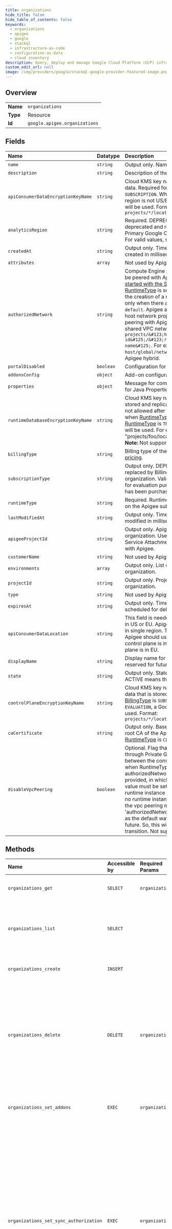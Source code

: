 ```yaml
---
title: organizations
hide_title: false
hide_table_of_contents: false
keywords:
  - organizations
  - apigee
  - google    
  - stackql
  - infrastructure-as-code
  - configuration-as-data
  - cloud inventory
description: Query, deploy and manage Google Cloud Platform (GCP) infrastructure and resources using SQL
custom_edit_url: null
image: /img/providers/google/stackql-google-provider-featured-image.png
---
```

  
    

## Overview
<table><tbody>
<tr><td><b>Name</b></td><td><code>organizations</code></td></tr>
<tr><td><b>Type</b></td><td>Resource</td></tr>
<tr><td><b>Id</b></td><td><code>google.apigee.organizations</code></td></tr>
</tbody></table>

## Fields
| Name | Datatype | Description |
|:-----|:---------|:------------|
| `name` | `string` | Output only. Name of the Apigee organization. |
| `description` | `string` | Description of the Apigee organization. |
| `apiConsumerDataEncryptionKeyName` | `string` | Cloud KMS key name used for encrypting API consumer data. Required for US/EU regions when [BillingType](#BillingType) is `SUBSCRIPTION`. When [BillingType](#BillingType) is `EVALUATION` or the region is not US/EU, a Google-Managed encryption key will be used. Format: `projects/*/locations/*/keyRings/*/cryptoKeys/*` |
| `analyticsRegion` | `string` | Required. DEPRECATED: This field will eventually be deprecated and replaced with a differently-named field. Primary Google Cloud region for analytics data storage. For valid values, see [Create an Apigee organization](https://cloud.google.com/apigee/docs/api-platform/get-started/create-org). |
| `createdAt` | `string` | Output only. Time that the Apigee organization was created in milliseconds since epoch. |
| `attributes` | `array` | Not used by Apigee. |
| `authorizedNetwork` | `string` | Compute Engine network used for Service Networking to be peered with Apigee runtime instances. See [Getting started with the Service Networking API](https://cloud.google.com/service-infrastructure/docs/service-networking/getting-started). Valid only when [RuntimeType](#RuntimeType) is set to `CLOUD`. The value must be set before the creation of a runtime instance and can be updated only when there are no runtime instances. For example: `default`. Apigee also supports shared VPC (that is, the host network project is not the same as the one that is peering with Apigee). See [Shared VPC overview](https://cloud.google.com/vpc/docs/shared-vpc). To use a shared VPC network, use the following format: `projects/&#123;host-project-id&#125;/&#123;region&#125;/networks/&#123;network-name&#125;`. For example: `projects/my-sharedvpc-host/global/networks/mynetwork` **Note:** Not supported for Apigee hybrid. |
| `portalDisabled` | `boolean` | Configuration for the Portals settings. |
| `addonsConfig` | `object` | Add-on configurations for the Apigee organization. |
| `properties` | `object` | Message for compatibility with legacy Edge specification for Java Properties object in JSON. |
| `runtimeDatabaseEncryptionKeyName` | `string` | Cloud KMS key name used for encrypting the data that is stored and replicated across runtime instances. Update is not allowed after the organization is created. Required when [RuntimeType](#RuntimeType) is `CLOUD`. If not specified when [RuntimeType](#RuntimeType) is `TRIAL`, a Google-Managed encryption key will be used. For example: "projects/foo/locations/us/keyRings/bar/cryptoKeys/baz". **Note:** Not supported for Apigee hybrid. |
| `billingType` | `string` | Billing type of the Apigee organization. See [Apigee pricing](https://cloud.google.com/apigee/pricing). |
| `subscriptionType` | `string` | Output only. DEPRECATED: This will eventually be replaced by BillingType. Subscription type of the Apigee organization. Valid values include trial (free, limited, and for evaluation purposes only) or paid (full subscription has been purchased). See [Apigee pricing](https://cloud.google.com/apigee/pricing/). |
| `runtimeType` | `string` | Required. Runtime type of the Apigee organization based on the Apigee subscription purchased. |
| `lastModifiedAt` | `string` | Output only. Time that the Apigee organization was last modified in milliseconds since epoch. |
| `apigeeProjectId` | `string` | Output only. Apigee Project ID associated with the organization. Use this project to allowlist Apigee in the Service Attachment when using private service connect with Apigee. |
| `customerName` | `string` | Not used by Apigee. |
| `environments` | `array` | Output only. List of environments in the Apigee organization. |
| `projectId` | `string` | Output only. Project ID associated with the Apigee organization. |
| `type` | `string` | Not used by Apigee. |
| `expiresAt` | `string` | Output only. Time that the Apigee organization is scheduled for deletion. |
| `apiConsumerDataLocation` | `string` | This field is needed only for customers with control plane in US or EU. Apigee stores some control plane data only in single region. This field determines which single region Apigee should use. For example: "us-west1" when control plane is in US or "europe-west2" when control plane is in EU. |
| `displayName` | `string` | Display name for the Apigee organization. Unused, but reserved for future use. |
| `state` | `string` | Output only. State of the organization. Values other than ACTIVE means the resource is not ready to use. |
| `controlPlaneEncryptionKeyName` | `string` | Cloud KMS key name used for encrypting control plane data that is stored in a multi region. Required when [BillingType](#BillingType) is `SUBSCRIPTION`. When [BillingType](#BillingType) is `EVALUATION`, a Google-Managed encryption key will be used. Format: `projects/*/locations/*/keyRings/*/cryptoKeys/*` |
| `caCertificate` | `string` | Output only. Base64-encoded public certificate for the root CA of the Apigee organization. Valid only when [RuntimeType](#RuntimeType) is `CLOUD`. |
| `disableVpcPeering` | `boolean` | Optional. Flag that specifies whether the VPC Peering through Private Google Access should be disabled between the consumer network and Apigee. Valid only when RuntimeType is set to CLOUD. Required if an authorizedNetwork on the consumer project is not provided, in which case the flag should be set to true. The value must be set before the creation of any Apigee runtime instance and can be updated only when there are no runtime instances. **Note:** Apigee will be deprecating the vpc peering model that requires you to provide 'authorizedNetwork', by making the non-peering model as the default way of provisioning Apigee organization in future. So, this will be a temporary flag to enable the transition. Not supported for Apigee hybrid. |
## Methods
| Name | Accessible by | Required Params | Description |
|:-----|:--------------|:----------------|:------------|
| `organizations_get` | `SELECT` | `organizationsId` | Gets the profile for an Apigee organization. See [Understanding organizations](https://cloud.google.com/apigee/docs/api-platform/fundamentals/organization-structure). |
| `organizations_list` | `SELECT` |  | Lists the Apigee organizations and associated Google Cloud projects that you have permission to access. See [Understanding organizations](https://cloud.google.com/apigee/docs/api-platform/fundamentals/organization-structure). |
| `organizations_create` | `INSERT` |  | Creates an Apigee organization. See [Create an Apigee organization](https://cloud.google.com/apigee/docs/api-platform/get-started/create-org). |
| `organizations_delete` | `DELETE` | `organizationsId` | Delete an Apigee organization. For organizations with BillingType EVALUATION, an immediate deletion is performed. For paid organizations, a soft-deletion is performed. The organization can be restored within the soft-deletion period which can be controlled using the retention field in the request. |
| `organizations_set_addons` | `EXEC` | `organizationsId` | Configures the add-ons for the Apigee organization. The existing add-on configuration will be fully replaced. |
| `organizations_set_sync_authorization` | `EXEC` | `organizationsId` | Sets the permissions required to allow the Synchronizer to download environment data from the control plane. You must call this API to enable proper functioning of hybrid. Pass the ETag when calling `setSyncAuthorization` to ensure that you are updating the correct version. To get an ETag, call [getSyncAuthorization](getSyncAuthorization). If you don't pass the ETag in the call to `setSyncAuthorization`, then the existing authorization is overwritten indiscriminately. For more information, see [Configure the Synchronizer](https://cloud.google.com/apigee/docs/hybrid/latest/synchronizer-access). **Note**: Available to Apigee hybrid only. |
| `organizations_update` | `EXEC` | `organizationsId` | Updates the properties for an Apigee organization. No other fields in the organization profile will be updated. |

